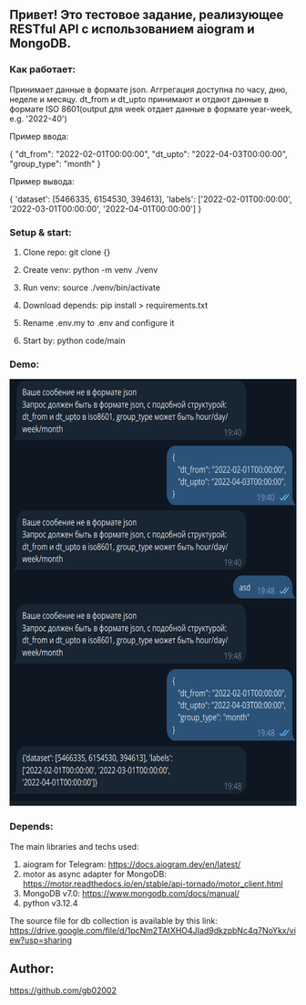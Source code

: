 ###

## Привет! Это тестовое задание, реализующее RESTful API с использованием aiogram и MongoDB. 

### Как работает:

Принимает данные в формате json. Аггрегация доступна по часу, дню, неделе и месяцу. dt_from и dt_upto принимают и отдают данные в формате ISO 8601(output для week отдает данные в формате year-week, e.g. '2022-40')

Пример ввода:

{
   "dt_from": "2022-02-01T00:00:00",
   "dt_upto": "2022-04-03T00:00:00",
   "group_type": "month"
}

Пример вывода:

{
    'dataset': [5466335, 6154530, 394613], 
    'labels': ['2022-02-01T00:00:00', '2022-03-01T00:00:00', '2022-04-01T00:00:00']
}

### Setup & start:

1. Clone repo: git clone {}
2. Create venv: python -m venv ./venv
3. Run venv: source ./venv/bin/activate
4. Download depends: pip install > requirements.txt
5. Rename .env.my to .env and configure it

6. Start by: python code/main

### Demo:

<img src="telegram_demo.png" alt="Demo" width="658" height="748">


### Depends:

The main libraries and techs used: 

1. aiogram for Telegram: https://docs.aiogram.dev/en/latest/
2. motor as async adapter for MongoDB: https://motor.readthedocs.io/en/stable/api-tornado/motor_client.html
3. MongoDB v7.0: https://www.mongodb.com/docs/manual/
4. python v3.12.4

The source file for db collection is available by this link: https://drive.google.com/file/d/1pcNm2TAtXHO4JIad9dkzpbNc4q7NoYkx/view?usp=sharing

## Author:

https://github.com/gb02002
